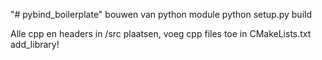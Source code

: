 "# pybind_boilerplate" 
bouwen van python module
python setup.py build

Alle cpp en headers in /src plaatsen, voeg cpp files toe in CMakeLists.txt add_library!